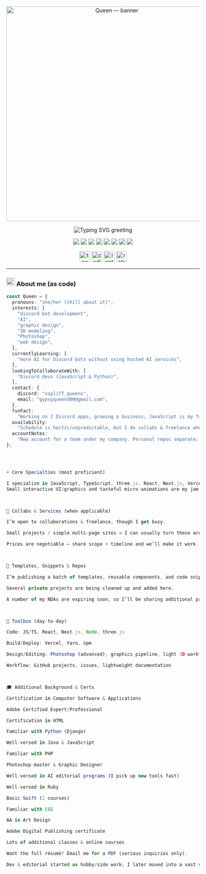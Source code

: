 <!-- TOP BANNER (transparent .gif/.apng) -->
<div align="center">
  <img src="https://media.giphy.com/media/JlJJU8Rd2QP4qxjNBc/giphy.gif" alt="Queen — banner" width="560" />
</div>

<!-- COLORED, MOBILE-SAFE TITLE (typing svg renders on desktop & mobile) -->
<p align="center">
  <img
    src="https://readme-typing-svg.demolab.com?font=Fira+Code&weight=600&duration=2800&pause=700&size=26&center=true&vCenter=true&width=720&lines=Heya%2C+I'm+Queen!;Developer+%E2%80%A2+Editor+%E2%80%A2+Designer;Discord+Bots+%7C+AI+%7C+Web+%7C+3D%2Fthree.js"
    alt="Typing SVG greeting"
  />
</p>

<!-- quick tech badges -->
<p align="center">
  <img src="https://img.shields.io/badge/JavaScript-F7DF1E?logo=javascript&logoColor=000" />
  <img src="https://img.shields.io/badge/TypeScript-3178C6?logo=typescript&logoColor=fff" />
  <img src="https://img.shields.io/badge/React-61DAFB?logo=react&logoColor=000" />
  <img src="https://img.shields.io/badge/Next.js-000000?logo=nextdotjs&logoColor=fff" />
  <img src="https://img.shields.io/badge/three.js-000000?logo=threedotjs&logoColor=fff" />
  <img src="https://img.shields.io/badge/Vercel-000000?logo=vercel&logoColor=fff" />
  <img src="https://img.shields.io/badge/Yarn-2C8EBB?logo=yarn&logoColor=fff" />
  <img src="https://img.shields.io/badge/npm-CB3837?logo=npm&logoColor=fff" />
</p>

<!-- animated emoji sprinkles -->
<p align="center">
  <img src="https://media.giphy.com/media/QnZal34ldLmSxO7qqB/giphy.gif" width="28" alt="tech sparkle" />
  <img src="https://media.giphy.com/media/H7AmqyARFEc7S1Smtl/giphy.gif" width="28" alt="coding" />
  <img src="https://media.giphy.com/media/qr3ZyWgwGQjbJ1oSOf/giphy.gif" width="28" alt="laptop" />
  <img src="https://media.giphy.com/media/gGxJ9P0d6S6Kect4Ub/giphy.gif" width="28" alt="retro bubble" />
</p>

---

### <img src="https://media.giphy.com/media/qr3ZyWgwGQjbJ1oSOf/giphy.gif" width="22" alt="laptop" />  About me (as code)
```ts
const Queen = {
  pronouns: "she/her (chill about it)",
  interests: [
    "discord bot development",
    "AI",
    "graphic design",
    "3D modeling",
    "Photoshop",
    "web design",
  ],
  currentlyLearning: [
    "more AI for Discord bots without using hosted AI services",
  ],
  lookingToCollaborateWith: [
    "Discord devs (JavaScript & Python)",
  ],
  contact: {
    discord: "xspliff_queenx",
    email: "gypsyqueend00@gmail.com",
  },
  funFact:
    "Working on 2 Discord apps, growing a business; JavaScript is my fave for collab-friendly builds. Editor by passion, dev by love.",
  availability:
    "Schedule is hectic/unpredictable, but I do collabs & freelance when I can.",
  accountNotes:
    "New account for a team under my company. Personal repos separate; many app repos private until publication.",
};




⚡ Core Specialties (most proficient)

I specialize in JavaScript, TypeScript, three.js, React, Next.js, Vercel, Yarn, and npm.
Small interactive UI/graphics and tasteful micro-animations are my jam.. it's all my jam actually but I enjoy that the most lol



🤝 Collabs & Services (when applicable)

I’m open to collaborations & freelance, though I get busy.

Small projects / simple multi-page sites → I can usually turn these around quickly and affordably.

Prices are negotiable — share scope + timeline and we’ll make it work.



🧩 Templates, Snippets & Repos

I’m publishing a batch of templates, reusable components, and code snippets soon.

Several private projects are being cleaned up and added here.

A number of my NDAs are expiring soon, so I’ll be sharing additional projects publicly. Stay tuned.



🧰 Toolbox (day-to-day)

Code: JS/TS, React, Next.js, Node, three.js

Build/Deploy: Vercel, Yarn, npm

Design/Editing: Photoshop (advanced), graphics pipeline, light 3D workflow

Workflow: GitHub projects, issues, lightweight documentation



🎓 Additional Background & Certs

Certification in Computer Software & Applications

Adobe Certified Expert/Professional

Certification in HTML

Familiar with Python (Django)

Well-versed in Java & JavaScript

Familiar with PHP

Photoshop master & Graphic Designer

Well-versed in AI editorial programs (I pick up new tools fast)

Well-versed in Ruby

Basic Swift (2 courses)

Familiar with CSS

AA in Art Design

Adobe Digital Publishing certificate

Lots of additional classes & online courses

Want the full résumé? Email me for a PDF (serious inquiries only).

Dev & editorial started as hobby/side work; I later moved into a vast variety of chaos, my main life passion.